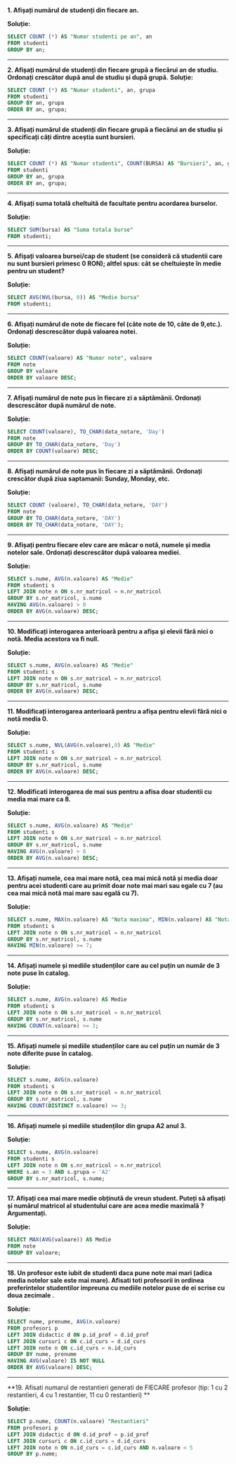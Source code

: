**1. Afișați numărul de studenți din fiecare an.**

**Soluție:**
```sql
SELECT COUNT (*) AS "Numar studenti pe an", an
FROM studenti
GROUP BY an;
```
---
**2. Afișați numărul de studenți din fiecare grupă a fiecărui an de studiu. Ordonați crescător după anul de studiu și după grupă.**
**Soluție:**
```sql
SELECT COUNT (*) AS "Numar studenti", an, grupa
FROM studenti
GROUP BY an, grupa
ORDER BY an, grupa;
```
---
**3. Afișați numărul de studenți din fiecare grupă a fiecărui an de studiu și specificați câți dintre aceștia sunt bursieri.**

**Soluție:**
```sql
SELECT COUNT (*) AS "Numar studenti", COUNT(BURSA) AS "Bursieri", an, grupa
FROM studenti
GROUP BY an, grupa
ORDER BY an, grupa;
```
---
**4. Afișați suma totală cheltuită de facultate pentru acordarea burselor.**

**Soluție:**
```sql
SELECT SUM(bursa) AS "Suma totala burse"
FROM studenti;
```
---
**5. Afișați valoarea bursei/cap de student (se consideră că studentii care nu sunt bursieri primesc 0 RON); altfel spus: cât se cheltuiește în medie pentru un student?**

**Soluție:**
```sql
SELECT AVG(NVL(bursa, 0)) AS "Medie bursa"
FROM studenti;
```
---
**6. Afișați numărul de note de fiecare fel (câte note de 10, câte de 9,etc.). Ordonați descrescător după valoarea notei.**

**Soluție:**
```sql
SELECT COUNT(valoare) AS "Numar note", valoare
FROM note
GROUP BY valoare
ORDER BY valoare DESC;
```
---
**7. Afișați numărul de note pus în fiecare zi a săptămânii. Ordonați descrescător după numărul de note.**

**Soluție:**
```sql
SELECT COUNT(valoare), TO_CHAR(data_notare, 'Day')
FROM note
GROUP BY TO_CHAR(data_notare, 'Day')
ORDER BY COUNT(valoare) DESC;
```
---
**8. Afișați numărul de note pus în fiecare zi a săptămânii. Ordonați crescător după ziua saptamanii: Sunday, Monday, etc.**

**Soluție:**
```sql
SELECT COUNT (valoare), TO_CHAR(data_notare, 'DAY')
FROM note
GROUP BY TO_CHAR(data_notare, 'DAY')
ORDER BY TO_CHAR(data_notare, 'DAY');
```
---
**9. Afișați pentru fiecare elev care are măcar o notă, numele și media notelor sale. Ordonați descrescător după valoarea mediei.**

**Soluție:**
```sql
SELECT s.nume, AVG(n.valoare) AS "Medie"
FROM studenti s
LEFT JOIN note n ON s.nr_matricol = n.nr_matricol
GROUP BY s.nr_matricol, s.nume
HAVING AVG(n.valoare) > 0
ORDER BY AVG(n.valoare) DESC;
```
---
**10. Modificați interogarea anterioară pentru a afișa și elevii fără nici o notă. Media acestora va fi null.**

**Soluție:**
```sql
SELECT s.nume, AVG(n.valoare) AS "Medie"
FROM studenti s
LEFT JOIN note n ON s.nr_matricol = n.nr_matricol
GROUP BY s.nr_matricol, s.nume
ORDER BY AVG(n.valoare) DESC;
```
---
**11. Modificați interogarea anterioară pentru a afișa pentru elevii fără nici o notă media 0.**

**Soluție:**
```sql
SELECT s.nume, NVL(AVG(n.valoare),0) AS "Medie"
FROM studenti s
LEFT JOIN note n ON s.nr_matricol = n.nr_matricol
GROUP BY s.nr_matricol, s.nume
ORDER BY AVG(n.valoare) DESC;
```
---
**12. Modificati interogarea de mai sus pentru a afisa doar studentii cu media mai mare ca 8.**

**Soluție:**
```sql
SELECT s.nume, AVG(n.valoare) AS "Medie"
FROM studenti s
LEFT JOIN note n ON s.nr_matricol = n.nr_matricol
GROUP BY s.nr_matricol, s.nume
HAVING AVG(n.valoare) > 8
ORDER BY AVG(n.valoare) DESC;
```
---
**13. Afișați numele, cea mai mare notă, cea mai mică notă și media doar pentru acei studenti care au primit doar note mai mari sau egale cu 7 (au cea mai mică notă mai mare sau egală cu 7).**

**Soluție:**
```sql
SELECT s.nume, MAX(n.valoare) AS "Nota maxima", MIN(n.valoare) AS "Nota minima", AVG(n.valoare) AS "Medie"
FROM studenti s
LEFT JOIN note n ON s.nr_matricol = n.nr_matricol
GROUP BY s.nr_matricol, s.nume
HAVING MIN(n.valoare) >= 7;
```
---
**14. Afișați numele și mediile studenților care au cel puțin un număr de 3 note puse în catalog.**

**Soluție:**
```sql
SELECT s.nume, AVG(n.valoare) AS Medie
FROM studenti s
LEFT JOIN note n ON s.nr_matricol = n.nr_matricol
GROUP BY s.nr_matricol, s.nume
HAVING COUNT(n.valoare) >= 3;
```
---
**15. Afișați numele și mediile studenților care au cel puțin un număr de 3 note diferite puse în catalog.**

**Soluție:**
```sql
SELECT s.nume, AVG(n.valoare)
FROM studenti s
LEFT JOIN note n ON s.nr_matricol = n.nr_matricol
GROUP BY s.nr_matricol, s.nume
HAVING COUNT(DISTINCT n.valoare) >= 3;
```
---
**16. Afișați numele și mediile studenților din grupa A2 anul 3.**

**Soluție:**
```sql
SELECT s.nume, AVG(n.valoare)
FROM studenti s
LEFT JOIN note n ON s.nr_matricol = n.nr_matricol
WHERE s.an = 3 AND s.grupa = 'A2'
GROUP BY s.nr_matricol, s.nume;
```
---
**17. Afișați cea mai mare medie obținută de vreun student. Puteți să afișați și numărul matricol al studentului care are acea medie maximală ? Argumentați.**

**Soluție:**
```sql
SELECT MAX(AVG(valoare)) AS Medie
FROM note
GROUP BY valoare;
```
---
**18. Un profesor este iubit de studenti daca pune note mai mari (adica media notelor sale este mai mare). Afisati toti profesorii in ordinea preferintelor studentilor impreuna cu mediile notelor puse de ei scrise cu doua zecimale .**

**Soluție:**
```sql
SELECT nume, prenume, AVG(n.valoare)
FROM profesori p
LEFT JOIN didactic d ON p.id_prof = d.id_prof
LEFT JOIN cursuri c ON c.id_curs = d.id_curs
LEFT JOIN note n ON c.id_curs = n.id_curs
GROUP BY nume, prenume
HAVING AVG(valoare) IS NOT NULL
ORDER BY AVG(valoare) DESC;
```
---
**19. Afisati numarul de restantieri generati de FIECARE profesor (tip: 1 cu 2 restantieri, 4 cu 1 restantier, 11 cu 0 restantieri) **

**Soluție:**
```sql
SELECT p.nume, COUNT(n.valoare) "Restantieri"
FROM profesori p 
LEFT JOIN didactic d ON d.id_prof = p.id_prof 
LEFT JOIN cursuri c ON c.id_curs = d.id_curs 
LEFT JOIN note n ON n.id_curs = c.id_curs AND n.valoare < 5 
GROUP BY p.nume;
```
